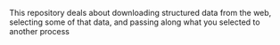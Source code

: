 This repository deals about downloading structured data from the web, selecting some of that data, and passing along what you selected to another process
